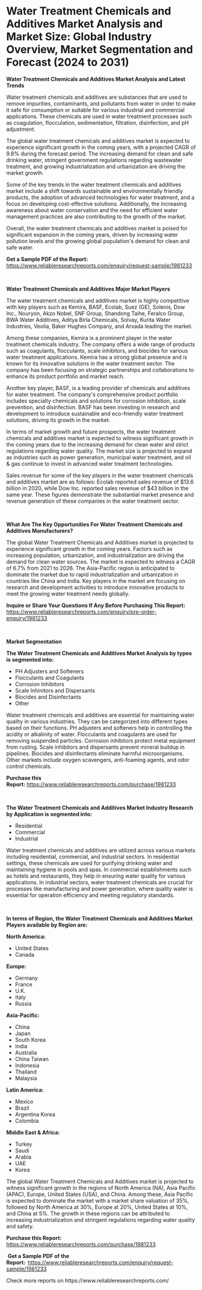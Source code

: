 <p><h1>Water Treatment Chemicals and Additives Market Analysis and Market Size: Global Industry Overview, Market Segmentation and Forecast (2024 to 2031)</h1></p><p><strong>Water Treatment Chemicals and Additives Market Analysis and Latest Trends</strong></p>
<p><p>Water treatment chemicals and additives are substances that are used to remove impurities, contaminants, and pollutants from water in order to make it safe for consumption or suitable for various industrial and commercial applications. These chemicals are used in water treatment processes such as coagulation, flocculation, sedimentation, filtration, disinfection, and pH adjustment.</p><p>The global water treatment chemicals and additives market is expected to experience significant growth in the coming years, with a projected CAGR of 9.8% during the forecast period. The increasing demand for clean and safe drinking water, stringent government regulations regarding wastewater treatment, and growing industrialization and urbanization are driving the market growth.</p><p>Some of the key trends in the water treatment chemicals and additives market include a shift towards sustainable and environmentally friendly products, the adoption of advanced technologies for water treatment, and a focus on developing cost-effective solutions. Additionally, the increasing awareness about water conservation and the need for efficient water management practices are also contributing to the growth of the market.</p><p>Overall, the water treatment chemicals and additives market is poised for significant expansion in the coming years, driven by increasing water pollution levels and the growing global population's demand for clean and safe water.</p></p>
<p><strong>Get a Sample PDF of the Report:&nbsp;</strong> <a href="https://www.reliableresearchreports.com/enquiry/request-sample/1981233">https://www.reliableresearchreports.com/enquiry/request-sample/1981233</a></p>
<p>&nbsp;</p>
<p><strong>Water Treatment Chemicals and Additives Major Market Players</strong></p>
<p><p>The water treatment chemicals and additives market is highly competitive with key players such as Kemira, BASF, Ecolab, Suez (GE), Solenis, Dow Inc., Nouryon, Akzo Nobel, SNF Group, Shandong Taihe, Feralco Group, BWA Water Additives, Aditya Birla Chemicals, Solvay, Kurita Water Industries, Veolia, Baker Hughes Company, and Arxada leading the market.</p><p>Among these companies, Kemira is a prominent player in the water treatment chemicals industry. The company offers a wide range of products such as coagulants, flocculants, scale inhibitors, and biocides for various water treatment applications. Kemira has a strong global presence and is known for its innovative solutions in the water treatment sector. The company has been focusing on strategic partnerships and collaborations to enhance its product portfolio and market reach.</p><p>Another key player, BASF, is a leading provider of chemicals and additives for water treatment. The company's comprehensive product portfolio includes specialty chemicals and solutions for corrosion inhibition, scale prevention, and disinfection. BASF has been investing in research and development to introduce sustainable and eco-friendly water treatment solutions, driving its growth in the market.</p><p>In terms of market growth and future prospects, the water treatment chemicals and additives market is expected to witness significant growth in the coming years due to the increasing demand for clean water and strict regulations regarding water quality. The market size is projected to expand as industries such as power generation, municipal water treatment, and oil & gas continue to invest in advanced water treatment technologies.</p><p>Sales revenue for some of the key players in the water treatment chemicals and additives market are as follows: Ecolab reported sales revenue of $13.6 billion in 2020, while Dow Inc. reported sales revenue of $43 billion in the same year. These figures demonstrate the substantial market presence and revenue generation of these companies in the water treatment sector.</p></p>
<p>&nbsp;</p>
<p><strong>What Are The Key Opportunities For Water Treatment Chemicals and Additives Manufacturers?</strong></p>
<p><p>The global Water Treatment Chemicals and Additives market is projected to experience significant growth in the coming years. Factors such as increasing population, urbanization, and industrialization are driving the demand for clean water sources. The market is expected to witness a CAGR of 6.7% from 2021 to 2026. The Asia-Pacific region is anticipated to dominate the market due to rapid industrialization and urbanization in countries like China and India. Key players in the market are focusing on research and development activities to introduce innovative products to meet the growing water treatment needs globally.</p></p>
<p><strong>Inquire or Share Your Questions If Any Before Purchasing This Report:</strong> <a href="https://www.reliableresearchreports.com/enquiry/pre-order-enquiry/1981233">https://www.reliableresearchreports.com/enquiry/pre-order-enquiry/1981233</a></p>
<p>&nbsp;</p>
<p><strong>Market Segmentation</strong></p>
<p><strong>The Water Treatment Chemicals and Additives Market Analysis by types is segmented into:</strong></p>
<p><ul><li>PH Adjusters and Softeners</li><li>Flocculants and Coagulants</li><li>Corrosion Inhibitors</li><li>Scale Inhinitors and Dispersants</li><li>Biocides and Disinfectants</li><li>Other</li></ul></p>
<p><p>Water treatment chemicals and additives are essential for maintaining water quality in various industries. They can be categorized into different types based on their functions. PH adjusters and softeners help in controlling the acidity or alkalinity of water. Flocculants and coagulants are used for removing suspended particles. Corrosion inhibitors protect metal equipment from rusting. Scale inhibitors and dispersants prevent mineral buildup in pipelines. Biocides and disinfectants eliminate harmful microorganisms. Other markets include oxygen scavengers, anti-foaming agents, and odor control chemicals.</p></p>
<p><strong>Purchase this Report:&nbsp;</strong><a href="https://www.reliableresearchreports.com/purchase/1981233">https://www.reliableresearchreports.com/purchase/1981233</a></p>
<p>&nbsp;</p>
<p><strong>The Water Treatment Chemicals and Additives Market Industry Research by Application is segmented into:</strong></p>
<p><ul><li>Residential</li><li>Commercial</li><li>Industrial</li></ul></p>
<p><p>Water treatment chemicals and additives are utilized across various markets including residential, commercial, and industrial sectors. In residential settings, these chemicals are used for purifying drinking water and maintaining hygiene in pools and spas. In commercial establishments such as hotels and restaurants, they help in ensuring water quality for various applications. In industrial sectors, water treatment chemicals are crucial for processes like manufacturing and power generation, where quality water is essential for operation efficiency and meeting regulatory standards.</p></p>
<p>&nbsp;</p>
<p><strong>In terms of Region, the Water Treatment Chemicals and Additives Market Players available by Region are:</strong></p>
<p>
    <p> <strong> North America: </strong>
        <ul>
            <li>United States</li>
            <li>Canada</li>
        </ul>
        </p> 
    <p> <strong> Europe: </strong>
        <ul>
            <li>Germany</li>
            <li>France</li>
            <li>U.K.</li>
            <li>Italy</li>
            <li>Russia</li>
        </ul>
        </p> 
    <p> <strong> Asia-Pacific: </strong>
        <ul>
            <li>China</li>
            <li>Japan</li>
            <li>South Korea</li>
            <li>India</li>
            <li>Australia</li>
            <li>China Taiwan</li>
            <li>Indonesia</li>
            <li>Thailand</li>
            <li>Malaysia</li>
        </ul>
        </p> 
    <p> <strong> Latin America: </strong>
        <ul>
            <li>Mexico</li>
            <li>Brazil</li>
            <li>Argentina Korea</li>
            <li>Colombia</li>
        </ul>
        </p> 
    <p> <strong> Middle East & Africa: </strong>
        <ul>
            <li>Turkey</li>
            <li>Saudi</li>
            <li>Arabia</li>
            <li>UAE</li>
            <li>Korea</li>
        </ul>
    </p>
    </p>
<p><p>The global Water Treatment Chemicals and Additives market is projected to witness significant growth in the regions of North America (NA), Asia Pacific (APAC), Europe, United States (USA), and China. Among these, Asia Pacific is expected to dominate the market with a market share valuation of 35%, followed by North America at 30%, Europe at 20%, United States at 10%, and China at 5%. The growth in these regions can be attributed to increasing industrialization and stringent regulations regarding water quality and safety.</p></p>
<p><strong>Purchase this Report: </strong><a href="https://www.reliableresearchreports.com/purchase/1981233">https://www.reliableresearchreports.com/purchase/1981233</a></p>
<p>&nbsp;<strong>Get a Sample PDF of the Report:&nbsp;&nbsp;</strong><a href="https://www.reliableresearchreports.com/enquiry/request-sample/1981233">https://www.reliableresearchreports.com/enquiry/request-sample/1981233</a></p>
<p><strong></strong></p>
<p>Check more reports on https://www.reliableresearchreports.com/</p>